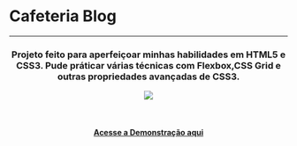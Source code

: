 <h1> Cafeteria Blog </h1>
<hr>
<h3 align="center">Projeto feito para aperfeiçoar minhas habilidades em HTML5 e CSS3. Pude práticar várias técnicas com Flexbox,CSS Grid e outras propriedades avançadas de CSS3.</h3>
<p align="center">
    <img src="https://user-images.githubusercontent.com/58652794/93027488-8d95af80-f5e3-11ea-83e0-46765a15509d.gif">
</p>
<br>
<h4 align="center"><a href="https://devsfe.github.io/cafeteria-blog-website/">Acesse a Demonstração aqui</a></h4>